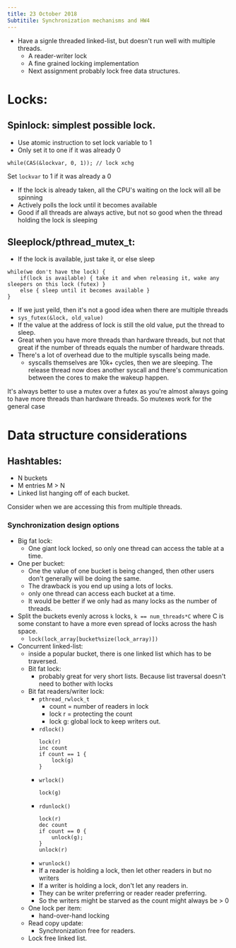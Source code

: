 ```yaml
---
title: 23 October 2018
Subtitile: Synchronization mechanisms and HW4
---
```


* Have a signle threaded linked-list, but doesn't run well with multiple threads.
    * A reader-writer lock
    * A fine grained locking implementation
    * Next assignment probably lock free data structures.

# Locks:

## Spinlock: simplest possible lock.
* Use atomic instruction to set lock variable to 1
* Only set it to one if it was already 0

```
while(CAS(&lockvar, 0, 1)); // lock xchg
```

Set `lockvar` to 1 if it was already a 0

* If the lock is already taken, all the CPU's waiting on the lock will all be spinning
* Actively polls the lock until it becomes available
* Good if all threads are always active, but not so good when the thread holding the lock is sleeping

## Sleeplock/pthread_mutex_t:
* If the lock is available, just take it, or else sleep

```
while(we don't have the lock) {
    if(lock is available) { take it and when releasing it, wake any sleepers on this lock (futex) }
    else { sleep until it becomes available }
}
```
* If we just yeild, then it's not a good idea when there are multiple threads
* `sys_futex(&lock, old_value)`
* If the value at the address of lock is still the old value, put the thread to sleep.
* Great when you have more threads than hardware threads, but not that great if the number of threads equals the number of hardware threads.
* There's a lot of overhead due to the multiple syscalls being made.
    * syscalls themselves are 10k+ cycles, then we are sleeping. The release thread now does another syscall and there's communication between the cores to make the wakeup happen.

It's always better to use a mutex over a futex as you're almost always going to have more threads than hardware threads. So mutexes work for the general case

# Data structure considerations

## Hashtables:

* N buckets
* M entries M > N
* Linked list hanging off of each bucket.

Consider when we are accessing this from multiple threads.

### Synchronization design options

* Big fat lock:
    * One giant lock locked, so only one thread can access the table at a time.
* One per bucket:
    * One the value of one bucket is being changed, then other users don't generally will be doing the same.
    * The drawback is you end up using a lots of locks.
    * only one thread can access each bucket at a time.
    * It would be better if we only had as many locks as the number of threads.
* Split the buckets evenly across `k` locks, `k == num_threads*C` where C is some constant to have a more even spread of locks across the hash space.
    * `lock(lock_array[bucket%size(lock_array)])`
* Concurrent linked-list:
    * inside a popular bucket, there is one linked list which has to be traversed.
    * Bit fat lock:
        * probably great for very short lists. Because list traversal doesn't need to bother with locks
    * Bit fat readers/writer lock:
        * `pthread_rwlock_t`
            * count = number of readers in lock
            * lock r = protecting the count
            * lock g: global lock to keep writers out.
        * `rdlock()`
            ```
            lock(r)
            inc count
            if count == 1 {
                lock(g)
            }
            ```
        * `wrlock()`
            ```
            lock(g)
            ```
        * `rdunlock()`
            ```
            lock(r)
            dec count
            if count == 0 {
                unlock(g);
            }
            unlock(r)
            ```
        * `wrunlock()`
        * If a reader is holding a lock, then let other readers in but no writers
        * If a writer is holding a lock, don't let any readers in.
        * They can be writer preferring or reader reader preferring.
        * So the writers might be starved as the count might always be > 0
    * One lock per item:
        * hand-over-hand locking
    * Read copy update:
        * Synchronization free for readers.
    * Lock free linked list.
